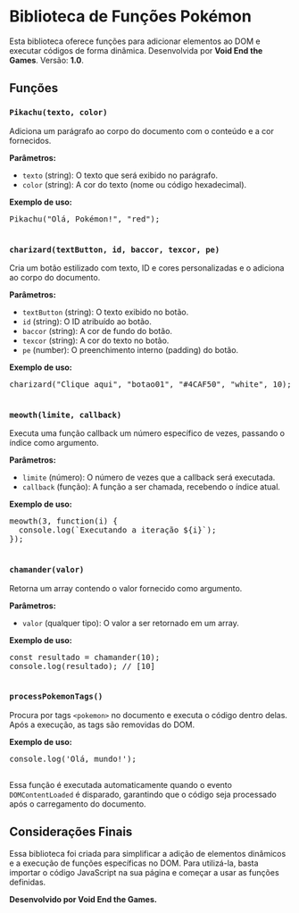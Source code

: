 <!DOCTYPE html>
<html lang="en">
<head>
  <meta charset="UTF-8">
  <meta name="viewport" content="width=device-width, initial-scale=1.0">
  
</head>
<body>
  <h1>Biblioteca de Funções Pokémon</h1>
  <p>
    Esta biblioteca oferece funções para adicionar elementos ao DOM e executar códigos de forma dinâmica. Desenvolvida por 
    <strong>Void End the Games</strong>. Versão: <strong>1.0</strong>.
  </p>
  
  <h2>Funções</h2>

  <h3><code>Pikachu(texto, color)</code></h3>
  <p>Adiciona um parágrafo ao corpo do documento com o conteúdo e a cor fornecidos.</p>
  <p><strong>Parâmetros:</strong></p>
  <ul>
    <li><code>texto</code> (string): O texto que será exibido no parágrafo.</li>
    <li><code>color</code> (string): A cor do texto (nome ou código hexadecimal).</li>
  </ul>
  <p><strong>Exemplo de uso:</strong></p>
  <pre>
Pikachu("Olá, Pokémon!", "red");
  </pre>

  <h3><code>charizard(textButton, id, baccor, texcor, pe)</code></h3>
  <p>Cria um botão estilizado com texto, ID e cores personalizadas e o adiciona ao corpo do documento.</p>
  <p><strong>Parâmetros:</strong></p>
  <ul>
    <li><code>textButton</code> (string): O texto exibido no botão.</li>
    <li><code>id</code> (string): O ID atribuído ao botão.</li>
    <li><code>baccor</code> (string): A cor de fundo do botão.</li>
    <li><code>texcor</code> (string): A cor do texto no botão.</li>
    <li><code>pe</code> (number): O preenchimento interno (padding) do botão.</li>
  </ul>
  <p><strong>Exemplo de uso:</strong></p>
  <pre>
charizard("Clique aqui", "botao01", "#4CAF50", "white", 10);
  </pre>

  <h3><code>meowth(limite, callback)</code></h3>
  <p>Executa uma função callback um número específico de vezes, passando o índice como argumento.</p>
  <p><strong>Parâmetros:</strong></p>
  <ul>
    <li><code>limite</code> (número): O número de vezes que a callback será executada.</li>
    <li><code>callback</code> (função): A função a ser chamada, recebendo o índice atual.</li>
  </ul>
  <p><strong>Exemplo de uso:</strong></p>
  <pre>
meowth(3, function(i) {
  console.log(`Executando a iteração ${i}`);
});
  </pre>

  <h3><code>chamander(valor)</code></h3>
  <p>Retorna um array contendo o valor fornecido como argumento.</p>
  <p><strong>Parâmetros:</strong></p>
  <ul>
    <li><code>valor</code> (qualquer tipo): O valor a ser retornado em um array.</li>
  </ul>
  <p><strong>Exemplo de uso:</strong></p>
  <pre>
const resultado = chamander(10);
console.log(resultado); // [10]
  </pre>

  <h3><code>processPokemonTags()</code></h3>
  <p>
    Procura por tags <code>&lt;pokemon&gt;</code> no documento e executa o código dentro delas. Após a execução, as tags são 
    removidas do DOM.
  </p>
  <p><strong>Exemplo de uso:</strong></p>
  <pre>
<pokemon>console.log('Olá, mundo!');</pokemon>
  </pre>
  <p>Essa função é executada automaticamente quando o evento <code>DOMContentLoaded</code> é disparado, garantindo que o código 
  seja processado após o carregamento do documento.</p>

  <h2>Considerações Finais</h2>
  <p>
    Essa biblioteca foi criada para simplificar a adição de elementos dinâmicos e a execução de funções específicas no DOM. 
    Para utilizá-la, basta importar o código JavaScript na sua página e começar a usar as funções definidas.
  </p>
  <p><strong>Desenvolvido por Void End the Games.</strong></p>
</body>
</html>